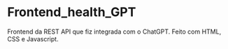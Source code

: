 # Frontend_health_GPT
Frontend da REST API que fiz integrada com o ChatGPT. Feito com HTML, CSS e Javascript.
